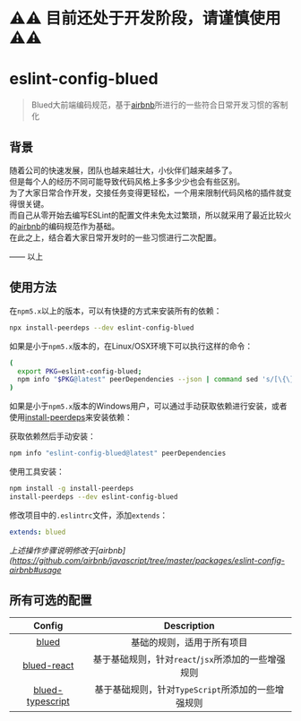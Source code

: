 # ⚠️⚠️ 目前还处于开发阶段，请谨慎使用 ⚠️⚠️

# eslint-config-blued

> Blued大前端编码规范，基于[airbnb](https://github.com/airbnb/javascript)所进行的一些符合日常开发习惯的客制化  

## 背景

随着公司的快速发展，团队也越来越壮大，小伙伴们越来越多了。  
但是每个人的经历不同可能导致代码风格上多多少少也会有些区别。  
为了大家日常合作开发，交接任务变得更轻松，一个用来限制代码风格的插件就变得很关键。  
而自己从零开始去编写ESLint的配置文件未免太过繁琐，所以就采用了最近比较火的[airbnb](https://github.com/airbnb/javascript)的编码规范作为基础。  
在此之上，结合着大家日常开发时的一些习惯进行二次配置。

—— 以上

## 使用方法


在`npm5.x`以上的版本，可以有快捷的方式来安装所有的依赖：

```bash
npx install-peerdeps --dev eslint-config-blued
```

如果是小于`npm5.x`版本的，在Linux/OSX环境下可以执行这样的命令：
```bash
(
  export PKG=eslint-config-blued;
  npm info "$PKG@latest" peerDependencies --json | command sed 's/[\{\},]//g ; s/: /@/g' | xargs npm install --save-dev "$PKG@latest"
)
```

如果是小于`npm5.x`版本的Windows用户，可以通过手动获取依赖进行安装，或者使用[install-peerdeps](https://github.com/nathanhleung/install-peerdeps)来安装依赖：

获取依赖然后手动安装：
```bash
npm info "eslint-config-blued@latest" peerDependencies
```

使用工具安装：
```bash
npm install -g install-peerdeps
install-peerdeps --dev eslint-config-blued
```

修改项目中的`.eslintrc`文件，添加`extends`：  
```yaml
extends: blued
```

*上述操作步骤说明修改于[airbnb](https://github.com/airbnb/javascript/tree/master/packages/eslint-config-airbnb#usage*


## 所有可选的配置

Config|Description
:-:|:-:
[blued](https://www.npmjs.com/package/eslint-config-blued)|基础的规则，适用于所有项目
[blued-react](https://www.npmjs.com/package/eslint-config-blued-react)|基于基础规则，针对`react`/`jsx`所添加的一些增强规则
[blued-typescript](https://www.npmjs.com/package/eslint-config-blued-typescript)|基于基础规则，针对`TypeScript`所添加的一些增强规则

